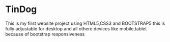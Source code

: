 # TinDog

This is my first website project using HTML5,CSS3 and BOOTSTRAP5 
this is fully adjustable for desktop and all othere devices like mobile,tablet because of bootstrap responsiveness
